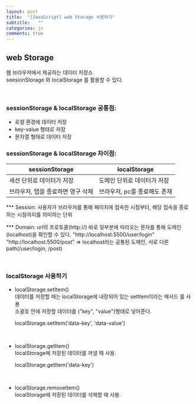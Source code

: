 ```yaml
---
layout: post
title:  "[JavaScript] web Storage 사용하기"
subtitle:   ""
categories: js
comments: true
---
```


## web Storage
웹 브라우저에서 제공하는 데이터 저장소<br>
seesionStorage 와 localStorage 를 활용할 수 있다.

<br>

### sessionStorage & localStorage 공통점:
- 로컬 환경에 데이터 저장
- key-value 형태로 저장
- 문자열 형태로 데이터 저장


### sessionStorage & localStorage 차이점:

|sessionStorage|localStorage|
|-|-|
|세션 단위로 데이터가 저장 | 도메인 단위로 데이터가 저장|
|브라우저, 탭을 종료하면 영구 삭제 |브라우저, pc를 종료해도 존재 |

*** Session:
사용자가 브라우저를 통해 페이지에 접속한 시점부터, 해당 접속을 종료하는 시점까지를 의미하는 단위

*** Domain:
url의 프로토콜(http://) 바로 뒷부분에 따라오는 문자를 통해 도메인(localhost)을 확인할 수 있다.
"http://localhost:5500/user/login"
"http://localhost:5500/post"
=> localhost라는 공통된 도메인, 서로 다른 path(/user/login, /post)

<br>

### localStorage 사용하기
* localStorage.setItem()<br>
	데이터를 저장할 때는 localStorage에 내장되어 있는 setItem이라는 메서드 를 사용<br>
소괄호 안에 저장할 데이터를 ("key", "value")형태로 넣어준다.

	localStorage.setItem('data-key', 'data-value')

<br>

* localStorage.getItem()<br>
localStorage에 저장된 데이터를 꺼낼 때 사용.

	localStorage.getItem('data-key')

<br>

* localStorage.removeItem()<br>
localStorage에 저장된 데이터를 삭제할 때 사용.


